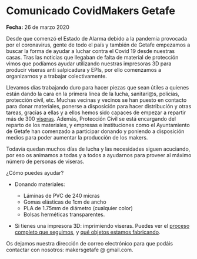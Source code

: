 # Comunicado CovidMakers Getafe

**Fecha:** 26 de marzo 2020

Desde que comenzó el Estado de Alarma debido a la pandemia provocada por el coronavirus, gente de todo el país y también de Getafe empezamos a buscar la forma de ayudar a luchar contra el Covid 19 desde nuestras casas. Tras las noticias que llegaban de falta de material de protección vimos que podíamos ayudar utilizando nuestras impresoras 3D para producir viseras anti salpicadura y EPIs, por ello comenzamos a organizarnos y a trabajar colectivamente. 

Llevamos días trabajando duro para hacer piezas que sean útiles a quienes están dando la cara en la primera línea de la lucha, sanitari@s, policías, protección civil, etc. Muchas vecinas y vecinos se han puesto en contacto para donar materiales, ponerse a disposición para hacer distribución y  otras tareas, gracias a ellas y a ellos hemos sido capaces de empezar a repartir más de 300 [viseras](https://covid-makers-getafe.github.io/haciendo.html). Además, Protección Civil se está encargando del reparto de los materiales, y empresas  e instituciones como el Ayuntamiento de Getafe han comenzado a participar donando y poniendo a disposición medios para poder aumentar la  producción de los makers. 

Todavía quedan muchos días de lucha y las necesidades siguen acuciando, por eso os animamos a todas y a todos a ayudarnos para proveer al máximo número de personas de viseras.
 
¿Cómo puedes ayudar? 

* Donando materiales: 
     
  - Láminas de PVC de 240 micras
  - Gomas elásticas de 1cm de ancho
  - PLA de 1.75mm de diámetro (cualquier color)
  - Bolsas herméticas transparentes. 


* Si tienes una impresora 3D: imprimiendo viseras. Puedes ver el [proceso completo que seguimos](/proceso.md), y [qué objetos estamos fabricando](/haciendo.md).

Os dejamos nuestra dirección de correo electrónico para que podáis contactar con nosotros: makersgetafe @ gmail.com.
